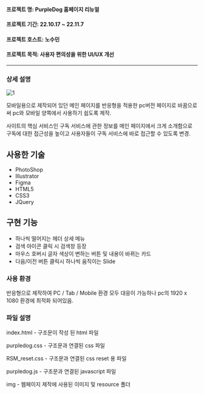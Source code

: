 #### 프로젝트 명: PurpleDog 홈페이지 리뉴얼
#### 프로젝트 기간: 22.10.17 ~ 22.11.7
#### 프로젝트 호스트: 노수민
#### 프로젝트 목적: 사용자 편의성을 위한 UI/UX 개선
----------------
### 상세 설명
![1](https://user-images.githubusercontent.com/117888227/209619590-e52be56d-3ed0-442a-ae49-e2f329bb3ee6.png)

모바일용으로 제작되어 있던 메인 페이지를 반응형을 적용한 pc버전 페이지로 바꿈으로써 pc와 모바일 양쪽에서 사용하기 쉽도록 제작.

사이트의 핵심 서비스인 구독 서비스에 관한 정보를 메인 페이지에서 크게 소개함으로 구독에 대한 접근성을 높이고 사용자들이 구독 서비스에 바로 접근할 수 있도록 변경.

## 사용한 기술
+ PhotoShop
+ Illustrator
+ Figma
+ HTML5
+ CSS3
+ JQuery

## 구현 기능
+ 하나씩 떨어지는 헤더 상세 메뉴
+ 검색 아이콘 클릭 시 검색창 등장
+ 마우스 호버시 글자 색상이 변하는 버튼 및 내용이 바뀌는 카드
+ 다음/이전 버튼 클릭시 하나씩 움직이는 Slide

### 사용 환경
반응형으로 제작하여 PC / Tab / Mobile 환경 모두 대응이 가능하나 pc의 1920 x 1080 환경에 최적화 되어있음.

### 파일 설명
index.html - 구조문이 작성 된 html 파일

purpledog.css - 구조문과 연결된 css 파일

RSM_reset.css - 구조문과 연결된 css reset 용 파일

purpledog.js - 구조문과 연결된 javascript 파일

img - 웹페이지 제작에 사용된 이미지 및 resource 폴더

